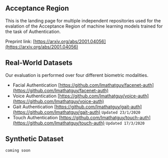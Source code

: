 ## Acceptance Region

This is the landing page for multiple independent repositories used for the evalation of the Acceptance Region of machine learning models trained for the task of Authentication.

Preprint link: [https://arxiv.org/abs/2001.04056](https://arxiv.org/abs/2001.04056)

## Real-World Datasets

Our evaluation is performed over four different biometric modalities.

- Facial Authentication [https://github.com/Imathatguy/facenet-auth](https://github.com/Imathatguy/facenet-auth)
- Voice Authentication [https://github.com/Imathatguy/voice-auth](https://github.com/Imathatguy/voice-auth)
- Gait Authentication [https://github.com/Imathatguy/gait-auth](https://github.com/Imathatguy/gait-auth) ```Updated 23/1/2020```
- Touch Authentication [https://github.com/Imathatguy/touch-auth](https://github.com/Imathatguy/touch-auth) ```Updated 17/3/2020```

## Synthetic Dataset

```coming soon```

